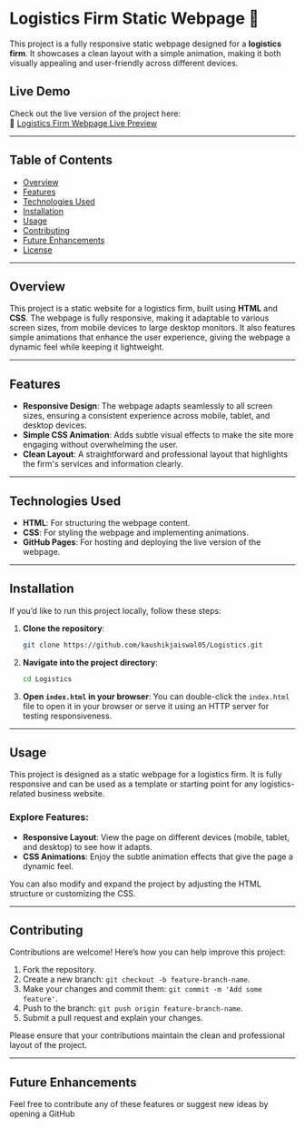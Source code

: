 # Logistics Firm Static Webpage 🚚

This project is a fully responsive static webpage designed for a **logistics firm**. It showcases a clean layout with a simple animation, making it both visually appealing and user-friendly across different devices.

## Live Demo

Check out the live version of the project here:  
🔗 [Logistics Firm Webpage Live Preview](https://kaushikjaiswal05.github.io/Logistics/)

---

## Table of Contents
- [Overview](#overview)
- [Features](#features)
- [Technologies Used](#technologies-used)
- [Installation](#installation)
- [Usage](#usage)
- [Contributing](#contributing)
- [Future Enhancements](#future-enhancements)
- [License](#license)

---

## Overview

This project is a static website for a logistics firm, built using **HTML** and **CSS**. The webpage is fully responsive, making it adaptable to various screen sizes, from mobile devices to large desktop monitors. It also features simple animations that enhance the user experience, giving the webpage a dynamic feel while keeping it lightweight.

---

## Features

- **Responsive Design**: The webpage adapts seamlessly to all screen sizes, ensuring a consistent experience across mobile, tablet, and desktop devices.
- **Simple CSS Animation**: Adds subtle visual effects to make the site more engaging without overwhelming the user.
- **Clean Layout**: A straightforward and professional layout that highlights the firm's services and information clearly.

---

## Technologies Used

- **HTML**: For structuring the webpage content.
- **CSS**: For styling the webpage and implementing animations.
- **GitHub Pages**: For hosting and deploying the live version of the webpage.

---

## Installation

If you’d like to run this project locally, follow these steps:

1. **Clone the repository**:
    ```bash
    git clone https://github.com/kaushikjaiswal05/Logistics.git
    ```

2. **Navigate into the project directory**:
    ```bash
    cd Logistics
    ```

3. **Open `index.html` in your browser**:
    You can double-click the `index.html` file to open it in your browser or serve it using an HTTP server for testing responsiveness.

---

## Usage

This project is designed as a static webpage for a logistics firm. It is fully responsive and can be used as a template or starting point for any logistics-related business website.

### Explore Features:
- **Responsive Layout**: View the page on different devices (mobile, tablet, and desktop) to see how it adapts.
- **CSS Animations**: Enjoy the subtle animation effects that give the page a dynamic feel.
  
You can also modify and expand the project by adjusting the HTML structure or customizing the CSS.

---

## Contributing

Contributions are welcome! Here’s how you can help improve this project:

1. Fork the repository.
2. Create a new branch: `git checkout -b feature-branch-name`.
3. Make your changes and commit them: `git commit -m 'Add some feature'`.
4. Push to the branch: `git push origin feature-branch-name`.
5. Submit a pull request and explain your changes.

Please ensure that your contributions maintain the clean and professional layout of the project.

---

## Future Enhancements

Feel free to contribute any of these features or suggest new ideas by opening a GitHub 
